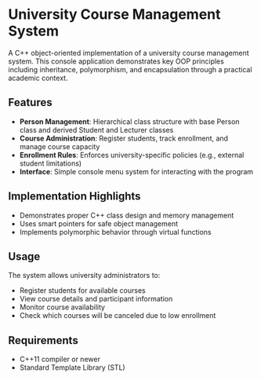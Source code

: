 # University Course Management System

A C++ object-oriented implementation of a university course management system. This console application demonstrates key OOP principles including inheritance, polymorphism, and encapsulation through a practical academic context.

## Features

- **Person Management**: Hierarchical class structure with base Person class and derived Student and Lecturer classes
- **Course Administration**: Register students, track enrollment, and manage course capacity
- **Enrollment Rules**: Enforces university-specific policies (e.g., external student limitations)
- **Interface**: Simple console menu system for interacting with the program

## Implementation Highlights

- Demonstrates proper C++ class design and memory management
- Uses smart pointers for safe object management
- Implements polymorphic behavior through virtual functions

## Usage

The system allows university administrators to:
- Register students for available courses
- View course details and participant information
- Monitor course availability
- Check which courses will be canceled due to low enrollment

## Requirements

- C++11 compiler or newer
- Standard Template Library (STL)
